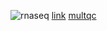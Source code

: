 ![rnaseq](http://bioinfo.vanderbilt.edu/vangard/images/RNA-seq.png)
[link](https://angus.readthedocs.io/en/2019/diff-ex-and-viz.html#getting-started-on-jetstream)
[multqc](file:///home/icipe/Downloads/multiqc_report.html)

